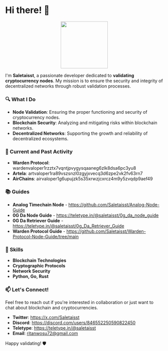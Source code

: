 # Hi there! 👋

<p align=center><img src="https://github.com/user-attachments/assets/4bf87d36-1045-44dd-a141-511990b6defc" width=150></p>

I'm **Saletaisst**, a passionate developer dedicated to **validating cryptocurrency nodes**. My mission is to ensure the security and integrity of decentralized networks through robust validation processes.

### 🔍 What I Do
- **Node Validation**: Ensuring the proper functioning and security of cryptocurrency nodes.
- **Blockchain Security**: Analyzing and mitigating risks within blockchain networks.
- **Decentralized Networks**: Supporting the growth and reliability of decentralized ecosystems.

### 🚀 Current and Past Activity
- **Warden Protocol**: wardenvaloper1rzztx7vqntjpvygysqaaneg6zlk8dsa6pc3yu8
- **Artela**: artvaloper1ra89vszsnzl0zgyjxvecq3d6zpe2vk2fv63rn7
- **AirChains**: airvaloper1g6upujzk5s35xrwzjcxrcz4m9y5zvqdp9aef49

### 📚 Guides
- **Analog Timechain Node** - https://github.com/Saletaisst/Analog-Node-Guide
- **0G Da Node Guide** - https://teletype.in/@saletaisst/0g_da_node_guide
- **0G Da Retriever Guide** - https://teletype.in/@saletaisst/0g_Da_Retriever_Guide
- **Warden Protocol Guide** - https://github.com/Saletaisst/Warden-Protocol-Node-Guide/tree/main


### 🌟 Skills
- **Blockchain Technologies**
- **Cryptographic Protocols**
- **Network Security**
- **Python, Go, Rust**

### 📫 Let's Connect!
Feel free to reach out if you're interested in collaboration or just want to chat about blockchain and cryptocurrencies.

- **Twitter**: https://x.com/Saletaisst
- **Discord**: https://discord.com/users/846552250590822450
- **Teletype**: https://teletype.in/@saletaisst
- **Email**: ritanwosu72@gmail.com

Happy validating! 🛡️
